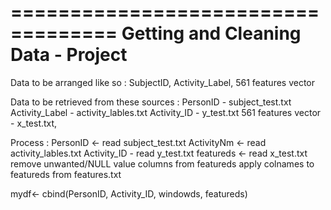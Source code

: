 ===================================
Getting and Cleaning Data - Project
===================================

Data to be arranged like so :
SubjectID, Activity_Label, 561 features vector

Data to be retrieved from these sources : 
PersonID - subject_test.txt 
Activity_Label - activity_lables.txt 
Activity_ID - y_test.txt
561 features vector - x_test.txt, 


Process :
PersonID <- read subject_test.txt
ActivityNm <- read activity_lables.txt 
Activity_ID - read y_test.txt
featureds <- read x_test.txt
remove unwanted/NULL value columns from featureds
apply colnames to featureds from features.txt

mydf<- cbind(PersonID, Activity_ID, windowds, featureds)
